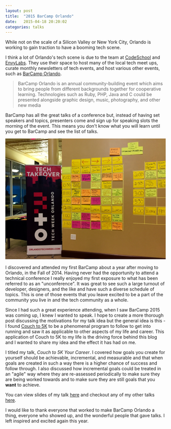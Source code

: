 ```yaml
---
layout: post
title:  "2015 BarCamp Orlando"
date:   2015-04-18 20:20:02
categories: talks
---
```


While not on the scale of a Silicon Valley or New York City, Orlando is working to gain traction to have a booming tech scene.

I think a lot of Orlando's tech scene is due to the team at [CodeSchool](www.codeschool.com) and [EnvyLabs](www.envylabs.com). They use their space to host many of the local tech meet ups, curate monthly newsletters of tech events, and host various other events, such as [BarCamp Orlando](http://barcamporlando.org/).

> BarCamp Orlando is an annual community-building event which aims to bring people from different backgrounds together for cooperative learning. Technologies such as Ruby, PHP, Java and C could be presented alongside graphic design, music, photography, and other new media

BarCamp has all the great talks of a conference but, instead of having set speakers and topics, presenters come and sign up for speaking slots the morning of the event. This means you don't know what you will learn until you get to BarCamp and see the list of talks.

<img src="/images/talks_board.jpg"/>

I discovered and attended my first BarCamp about a year after moving to Orlando, in the Fall of 2014. Having never had the opportunity to attend a technical conference I really enjoyed my first exposure to what has been referred to as an "unconference". It was great to see such a large turnout of developer, designers, and the like and have such a diverse schedule of topics. This is one of those events that you leave excited to be a part of the community you live in and the tech community as a whole.

Since I had such a great experience attending, when I saw BarCamp 2015 was coming up, I knew I wanted to speak. I hope to create a more thorough post discussing the motivations for my talk idea but the general idea is this - I found [Couch to 5K](http://www.c25k.com/) to be a phenomenal program to follow to get into running and saw it as applicable to other aspects of my life and career. This application of Couch to 5K to my life is the driving force behind this blog and I wanted to share my idea and the effect it has had on me.

I titled my talk, *Couch to 5K Your Career*. I covered how goals you create for yourself should be achievable, incremental, and measurable and that when goals are created in such a way there is a higher chance of success and follow through. I also discussed how incremental goals could be treated in an "agile" way where they are re-assessed periodically to make sure they are being worked towards and to make sure they are still goals that you **want** to achieve.

You can view slides of my talk  <a href="https://docs.google.com/presentation/d/1hMABDuoPNcRz75Rt2dGHLhntjrFbG_XH2dHXUiJ8yV8/edit?usp=sharing" onclick="trackOutboundlink('https://docs.google.com/presentation/d/1hMABDuoPNcRz75Rt2dGHLhntjrFbG_XH2dHXUiJ8yV8/edit?usp=sharing'); return false" target="_blank">here</a> and checkout any of my other talks <a href="/talks" onclick="trackOutboundlink('/talks'); return false" target="_blank">here</a>.

I would like to thank everyone that worked to make BarCamp Orlando a thing, everyone who showed up, and the wonderful people that gave talks. I left inspired and excited again this year.

